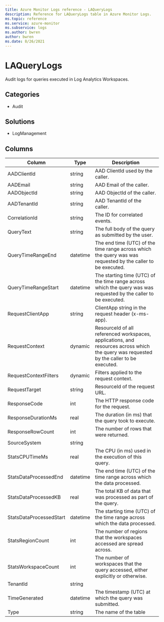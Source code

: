 ```yaml
---
title: Azure Monitor Logs reference - LAQueryLogs
description: Reference for LAQueryLogs table in Azure Monitor Logs.
ms.topic: reference
ms.service: azure-monitor
ms.subservice: logs
ms.author: bwren
author: bwren
ms.date: 8/26/2021
---
```


# LAQueryLogs

 Audit logs for queries executed in Log Analytics Workspaces.

## Categories

- Audit
## Solutions

- LogManagement




## Columns

|Column|Type|Description|
|---|---|---|
|AADClientId|string|AAD ClientId used by the caller.|
|AADEmail|string|AAD Email of the caller.|
|AADObjectId|string|AAD ObjectId of the caller.|
|AADTenantId|string|AAD TenantId of the caller.|
|CorrelationId|string|The ID for correlated events.|
|QueryText|string|The full body of the query as submitted by the user.|
|QueryTimeRangeEnd|datetime|The end time (UTC) of the time range across which the query was was requested by the caller to be executed.|
|QueryTimeRangeStart|datetime|The starting time (UTC) of the time range across which the query was was requested by the caller to be executed.|
|RequestClientApp|string|ClientApp string in the request header (x-ms-app).|
|RequestContext|dynamic|ResourceId of all referenced workspaces, applications, and resources across which the query was requested by the caller to be executed.|
|RequestContextFilters|dynamic|Filters applied to the request context.|
|RequestTarget|string|ResourceId of the request URL.|
|ResponseCode|int|The HTTP response code for the request.|
|ResponseDurationMs|real|The duration (in ms) that the query took to execute.|
|ResponseRowCount|int|The number of rows that were returned.|
|SourceSystem|string||
|StatsCPUTimeMs|real|The CPU (in ms) used in the execution of this query.|
|StatsDataProcessedEnd|datetime|The end time (UTC) of the time range across which the data processed.|
|StatsDataProcessedKB|real|The total KB of data that was processed as part of the query.|
|StatsDataProcessedStart|datetime|The starting time (UTC) of the time range across which the data processed.|
|StatsRegionCount|int|The number of regions that the workspaces accessed are spread across.|
|StatsWorkspaceCount|int|The number of workspaces that the query accessed, either explicitly or otherwise.|
|TenantId|string||
|TimeGenerated|datetime|The timestamp (UTC) at which the query was submitted.|
|Type|string|The name of the table|
